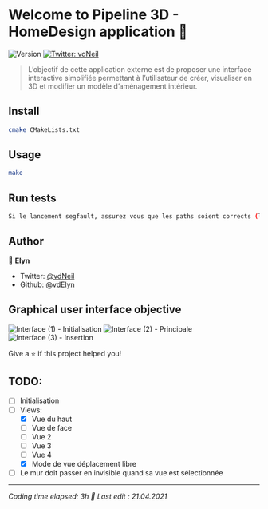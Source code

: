 # Welcome to Pipeline 3D - HomeDesign application 👋
![Version](https://img.shields.io/badge/version-0.0.1-blue.svg?cacheSeconds=2592000)
[![Twitter: vdNeil](https://img.shields.io/twitter/follow/vdNeil.svg?style=social)](https://twitter.com/vdNeil)

> L’objectif de cette application externe est de proposer une interface interactive simplifiée permettant à l’utilisateur de créer, visualiser en 3D et modifier un modèle d’aménagement intérieur.

## Install

```sh
cmake CMakeLists.txt
```

## Usage

```sh
make
```

## Run tests

```sh
Si le lancement segfault, assurez vous que les paths soient corrects (l'exécution doit se faire un dossier après la source du projet)
```

## Author

👤 **Elyn**

* Twitter: [@vdNeil](https://twitter.com/vdNeil)
* Github: [@vdElyn](https://github.com/vdElyn)

## Graphical user interface objective

![Interface (1) - Initialisation](https://github.com/sh4ula/Pipeline3D/tree/HomeDesign/res/HomeDesign-Interface1.jpg?raw=true)
![Interface (2) - Principale](https://github.com/sh4ula/Pipeline3D/tree/HomeDesign/res/HomeDesign-Interface3.jpg?raw=true)
![Interface (3) - Insertion](https://github.com/sh4ula/Pipeline3D/tree/HomeDesign/res/HomeDesign-Interface3.jpg?raw=true)

Give a ⭐️ if this project helped you!

## TODO:

- [ ] Initialisation
- [ ] Views:
    - [x] Vue du haut
    - [ ] Vue de face 
    - [ ] Vue 2
    - [ ] Vue 3
    - [ ] Vue 4
    - [x] Mode de vue déplacement libre
- [ ] Le mur doit passer en invisible quand sa vue est sélectionnée

***
_Coding time elapsed: 3h 💚 Last edit : 21.04.2021_
